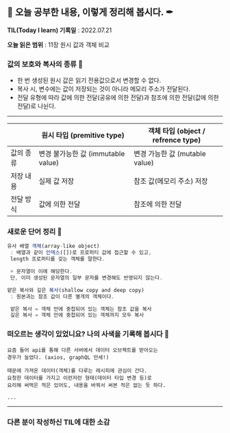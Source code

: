 ## 📕 오늘 공부한 내용, 이렇게 정리해 봅시다. ✒

**TIL(Today I learn) 기록일** : 2022.07.21

**오늘 읽은 범위** : 11장 원시 값과 객체 비교

### 값의 보호와 복사의 종류 📑

- 한 번 생성된 원시 값은 읽기 전용값으로서 변경할 수 없다.
- 복사 시, 변수에는 값이 저장되는 것이 아니라 메모리 주소가 전달된다.
- 전달 유형에 따라 값에 의한 전달(공유에 의한 전달)과 참조에 의한 전달(값에 의한 전달)로 나뉜다.

---

|  | 원시 타입 (premitive type) | 객체 타입 (object / refrence type)  |
| ---- | ------ |----|
| 값의 종류 | 변경 불가능한 값 (immutable value) | 변경 가능한 값 (mutable value) |
| 저장 내용 | 실제 값 저장 | 참조 값(메모리 주소) 저장 |
| 전달 방식 | 값에 의한 전달 | 참조에 의한 전달 |


### 새로운 단어 정리 🔖
```js
유사 배열 객체(array-like object)
 : 배열과 같이 인덱스([])로 프로퍼티 값에 접근할 수 있고,
 length 프로퍼티를 갖는 객체를 말한다.

 + 문자열이 이에 해당한다.
 단, 이미 생성된 문자열의 일부 문자를 변경해도 반영되지 않는다.

얕은 복사와 깊은 복사(shallow copy and deep copy)
 : 원본과는 참조 값이 다른 별개의 객체이다.

 얕은 복사 = 객체 안에 중첩되어 있는 객체는 참조 값을 복사
 깊은 복사 = 객체 안에 중첩되어 있는 객체까지 모두 복사 
```

### 떠오르는 생각이 있었니요? 나의 사색을 기록해 봅시다 💭
```
요즘 들어 api를 통해 다른 서버에서 데이터 오브젝트를 받아오는
경우가 늘었다. (axios, graphQL 만세!)

때문에 가져온 데이터(객체)를 다루는 레시피에 관심이 간다.
요청한 데이터를 가지고 이런저런 형태(데이터 타입 변경 등)로 
요리해 써먹은 적은 있어도, 내용을 바꿔서 써본 적은 없는 듯 하다.

...

```

---

### 다른 분이 작성하신 TIL에 대한 소감